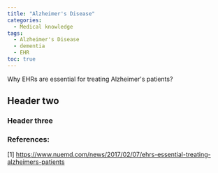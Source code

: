```yaml
---
title: "Alzheimer's Disease"
categories:
  - Medical knowledge
tags:
  - Alzheimer's Disease
  - dementia
  - EHR
toc: true
---
```


Why EHRs are essential for treating Alzheimer's patients?

## Header two

### Header three


### References:
[1] https://www.nuemd.com/news/2017/02/07/ehrs-essential-treating-alzheimers-patients
